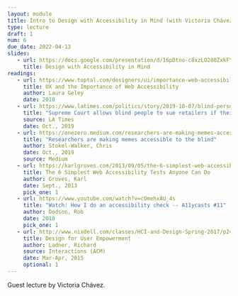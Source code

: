 ```yaml
---
layout: module
title: Intro to Design with Accessibility in Mind (with Victoria Chávez)
type: lecture
draft: 1
num: 6
due_date: 2022-04-13
slides:
   - url: https://docs.google.com/presentation/d/16pDtno-c8xzLO28OZxkFYkbhhkgLG8uknNUxDKieemQ/edit#slide=id.g10b431dafbb_0_50
     title: Design with Accessibility in Mind
readings:
   - url: https://www.toptal.com/designers/ui/importance-web-accessibility
     title: UX and the Importance of Web Accessibility
     author: Laura Geley
     date: 2018
   - url: https://www.latimes.com/politics/story/2019-10-07/blind-person-dominos-ada-supreme-court-disabled
     title: "Supreme Court allows blind people to sue retailers if their websites are not accessible"
     source: LA Times
     date: Oct., 2019
   - url: https://onezero.medium.com/researchers-are-making-memes-accessible-to-the-blind-46b9ef0550da
     title: "Researchers are making memes accessible to the blind"
     author: Stokel-Walker, Chris 
     date: Oct., 2019
     source: Medium
   - url: https://karlgroves.com/2013/09/05/the-6-simplest-web-accessibility-tests-anyone-can-do
     title: The 6 Simplest Web Accessibility Tests Anyone Can Do
     author: Groves, Karl
     date: Sept., 2013
     pick_one: 1
   - url: https://www.youtube.com/watch?v=cOmehxAU_4s
     title: "Watch: How I do an accessibility check -- A11ycasts #11"
     author: Dodson, Rob
     date: 2018
     pick_one: 1
   - url: http://www.nixdell.com/classes/HCI-and-Design-Spring-2017/p24-ladner.pdf
     title: Design for User Empowerment
     author: Ladner, Richard
     source: Interactions (ACM)
     date: Mar-Apr, 2015
     optional: 1
---
```


Guest lecture by Victoria Chávez.
